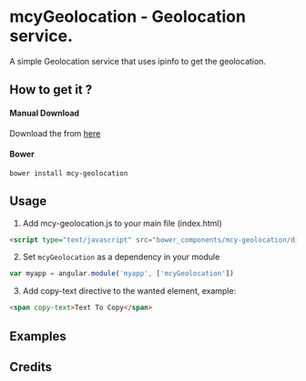 mcyGeolocation - Geolocation service.
=======

A simple Geolocation service that uses ipinfo to get the geolocation.


## How to get it ? 

#### Manual Download
Download the from [here](https://github.com/nandkv/mcy-geolocation/releases)

#### Bower 
```
bower install mcy-geolocation
```
<!--
#### Npm
```
npm install mcy-geolocation
```
-->

## Usage

1. Add mcy-geolocation.js to your main file (index.html)
  ```html
  <script type="text/javascript" src="bower_components/mcy-geolocation/dist/mcy-geolocation.js"></script>
  ```

2. Set `mcyGeolocation` as a dependency in your module
  ```javascript
  var myapp = angular.module('myapp', ['mcyGeolocation'])
  ```

3. Add copy-text directive to the wanted element, example:
  ```html
  <span copy-text>Text To Copy</span>
  ```


## Examples

## Credits
